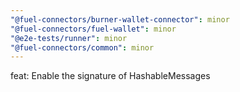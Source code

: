 ```yaml
---
"@fuel-connectors/burner-wallet-connector": minor
"@fuel-connectors/fuel-wallet": minor
"@e2e-tests/runner": minor
"@fuel-connectors/common": minor
---
```


feat: Enable the signature of HashableMessages
